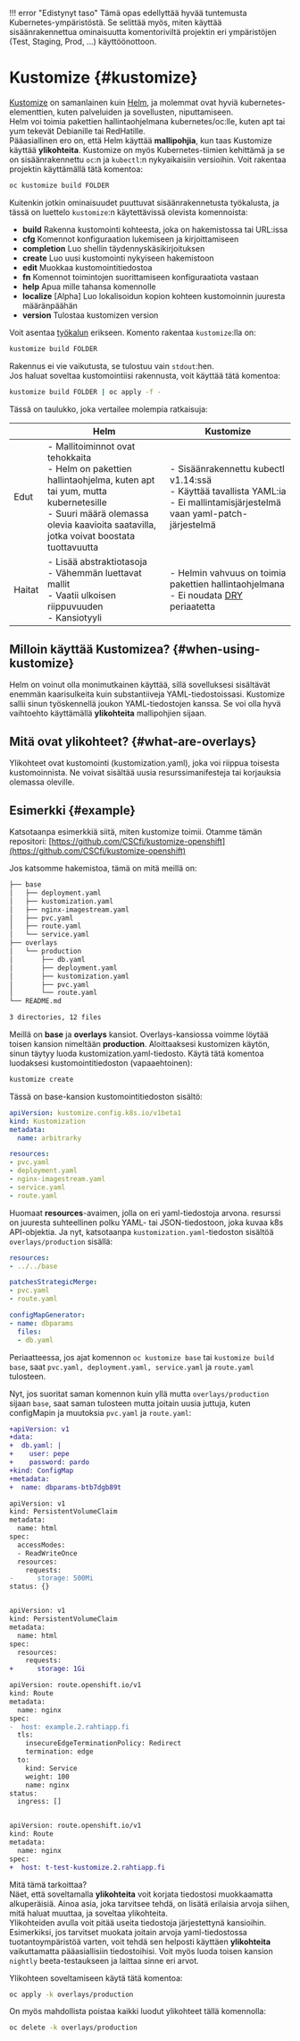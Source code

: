 
!!! error "Edistynyt taso"
Tämä opas edellyttää hyvää tuntemusta Kubernetes-ympäristöstä. Se selittää myös, miten käyttää sisäänrakennettua ominaisuutta komentoriviltä projektin eri ympäristöjen (Test, Staging, Prod, ...) käyttöönottoon.

# Kustomize {#kustomize}

[Kustomize](https://kustomize.io) on samanlainen kuin [Helm](../../../support/faq/helm.md), ja molemmat ovat hyviä kubernetes-elementtien, kuten palveluiden ja sovellusten, niputtamiseen.  
Helm voi toimia pakettien hallintaohjelmana kubernetes/oc:lle, kuten apt tai yum tekevät Debianille tai RedHatille.  
Pääasiallinen ero on, että Helm käyttää **mallipohjia**, kun taas Kustomize käyttää **ylikohteita**. Kustomize on myös Kubernetes-tiimien kehittämä ja se on sisäänrakennettu `oc`:n ja `kubectl`:n nykyaikaisiin versioihin. Voit rakentaa projektin käyttämällä tätä komentoa:

```sh
oc kustomize build FOLDER
```

Kuitenkin jotkin ominaisuudet puuttuvat sisäänrakennetusta työkalusta, ja tässä on luettelo `kustomize`:n käytettävissä olevista komennoista:

-  **build**                     Rakenna kustomointi kohteesta, joka on hakemistossa tai URL:issa
-  **cfg**                       Komennot konfiguraation lukemiseen ja kirjoittamiseen
-  **completion**                Luo shellin täydennyskäsikirjoituksen
-  **create**                    Luo uusi kustomointi nykyiseen hakemistoon
-  **edit**                      Muokkaa kustomointitiedostoa
-  **fn**                        Komennot toimintojen suorittamiseen konfiguraatiota vastaan
-  **help**                      Apua mille tahansa komennolle
-  **localize**                  [Alpha] Luo lokalisoidun kopion kohteen kustomoinnin juuresta määränpäähän
-  **version**                   Tulostaa kustomizen version

Voit asentaa [työkalun](https://kubectl.docs.kubernetes.io/installation/kustomize/) erikseen. Komento rakentaa `kustomize`:lla on:

```sh
kustomize build FOLDER
```

Rakennus ei vie vaikutusta, se tulostuu vain `stdout`:hen.  
Jos haluat soveltaa kustomointiisi rakennusta, voit käyttää tätä komentoa:

```sh
kustomize build FOLDER | oc apply -f -
```

Tässä on taulukko, joka vertailee molempia ratkaisuja:

|   	| Helm | Kustomize |
|---	|--- | --- |
|Edut   |- Mallitoiminnot ovat tehokkaita <br>- Helm on pakettien hallintaohjelma, kuten apt tai yum, mutta kubernetesille <br>- Suuri määrä olemassa olevia kaavioita saatavilla, jotka voivat boostata tuottavuutta |- Sisäänrakennettu kubectl v1.14:ssä <br>- Käyttää tavallista YAML:ia <br>- Ei mallintamisjärjestelmä vaan yaml-patch-järjestelmä |
|Haitat   |- Lisää abstraktiotasoja <br>- Vähemmän luettavat mallit <br>- Vaatii ulkoisen riippuvuuden <br>- Kansiotyyli |- Helmin vahvuus on toimia pakettien hallintaohjelmana <br>- Ei noudata [DRY](https://en.wikipedia.org/wiki/Don%27t_repeat_yourself) periaatetta |

## Milloin käyttää Kustomizea? {#when-using-kustomize}

Helm on voinut olla monimutkainen käyttää, sillä sovelluksesi sisältävät enemmän kaarisulkeita kuin substantiiveja YAML-tiedostoissasi. Kustomize sallii sinun työskennellä joukon YAML-tiedostojen kanssa. Se voi olla hyvä vaihtoehto käyttämällä **ylikohteita** mallipohjien sijaan.

## Mitä ovat ylikohteet? {#what-are-overlays}

Ylikohteet ovat kustomointi (kustomization.yaml), joka voi riippua toisesta kustomoinnista. Ne voivat sisältää uusia resurssimanifesteja tai korjauksia olemassa oleville.

## Esimerkki {#example}

Katsotaanpa esimerkkiä siitä, miten kustomize toimii. Otamme tämän repositori: [https://github.com/CSCfi/kustomize-openshift](https://github.com/CSCfi/kustomize-openshift)

Jos katsomme hakemistoa, tämä on mitä meillä on:

```sh
├── base
│   ├── deployment.yaml
│   ├── kustomization.yaml
│   ├── nginx-imagestream.yaml
│   ├── pvc.yaml
│   ├── route.yaml
│   └── service.yaml
├── overlays
│   └── production
│       ├── db.yaml
│       ├── deployment.yaml
│       ├── kustomization.yaml
│       ├── pvc.yaml
│       └── route.yaml
└── README.md

3 directories, 12 files
```

Meillä on **base** ja **overlays** kansiot. Overlays-kansiossa voimme löytää toisen kansion nimeltään **production**.
Aloittaaksesi kustomizen käytön, sinun täytyy luoda kustomization.yaml-tiedosto. Käytä tätä komentoa luodaksesi kustomointitiedoston (vapaaehtoinen):

```sh
kustomize create
``` 

Tässä on base-kansion kustomointitiedoston sisältö:

```yaml
apiVersion: kustomize.config.k8s.io/v1beta1
kind: Kustomization
metadata:
  name: arbitrarky

resources:
- pvc.yaml
- deployment.yaml
- nginx-imagestream.yaml
- service.yaml
- route.yaml
```

Huomaat **resources**-avaimen, jolla on eri yaml-tiedostoja arvona. resurssi on juuresta suhteellinen polku YAML- tai JSON-tiedostoon, joka kuvaa k8s API-objektia.
Ja nyt, katsotaanpa `kustomization.yaml`-tiedoston sisältöä `overlays/production` sisällä:

```yaml
resources:
- ../../base

patchesStrategicMerge:
- pvc.yaml
- route.yaml

configMapGenerator:
- name: dbparams
  files:
  - db.yaml
```

Periaatteessa, jos ajat komennon `oc kustomize base` tai `kustomize build base`, saat `pvc.yaml, deployment.yaml, service.yaml` ja `route.yaml` tulosteen.  

Nyt, jos suoritat saman komennon kuin yllä mutta `overlays/production` sijaan `base`, saat saman tulosteen mutta joitain uusia juttuja, kuten configMapin ja muutoksia `pvc.yaml` ja `route.yaml`:

```diff
+apiVersion: v1
+data:
+  db.yaml: |
+    user: pepe
+    password: pardo
+kind: ConfigMap
+metadata:
+  name: dbparams-btb7dgb89t
```

```diff
apiVersion: v1
kind: PersistentVolumeClaim
metadata:
  name: html
spec:
  accessModes:
  - ReadWriteOnce
  resources:
    requests:
-      storage: 500Mi
status: {}


apiVersion: v1
kind: PersistentVolumeClaim
metadata:
  name: html
spec:
  resources:
    requests:
+      storage: 1Gi
```

```diff
apiVersion: route.openshift.io/v1
kind: Route
metadata:
  name: nginx
spec:
-  host: example.2.rahtiapp.fi
  tls:
    insecureEdgeTerminationPolicy: Redirect
    termination: edge
  to:
    kind: Service
    weight: 100
    name: nginx
status:
  ingress: []


apiVersion: route.openshift.io/v1
kind: Route
metadata:
  name: nginx
spec:
+  host: t-test-kustomize.2.rahtiapp.fi
```

Mitä tämä tarkoittaa?  
Näet, että soveltamalla **ylikohteita** voit korjata tiedostosi muokkaamatta alkuperäisiä. Ainoa asia, joka tarvitsee tehdä, on lisätä erilaisia arvoja siihen, mitä haluat muuttaa, ja soveltaa ylikohteita.  
Ylikohteiden avulla voit pitää useita tiedostoja järjestettynä kansioihin. Esimerkiksi, jos tarvitset muokata joitain arvoja yaml-tiedostossa tuotantoympäristöä varten, voit tehdä sen helposti käyttäen **ylikohteita** vaikuttamatta pääasiallisiin tiedostoihisi. Voit myös luoda toisen kansion `nightly` beeta-testaukseen ja laittaa sinne eri arvot.

Ylikohteen soveltamiseen käytä tätä komentoa:

```sh
oc apply -k overlays/production
```

On myös mahdollista poistaa kaikki luodut ylikohteet tällä komennolla:

```sh
oc delete -k overlays/production
```

